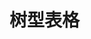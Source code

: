 # 树型表格

<div id="ex-table-05">
  <Grid :data="table" ref="grid"></Grid>
</div>

<script>
var ex_table_05 = new Vue({
  el: '#ex-table-05',
  data: function () {
    var self = this
    var order = 1
    var table = {
      nowrap: true,
      indexCol: true,
      checkCol: true,
      multiSelect: true,
      theme: 'default',
      editMode: 'row',
      actionColumn: 'name6',
      idField: 'id',
      orderField: 'order',
      clickSelect: true,
      // tree 参数
      tree: true,
      treeField: 'name4',
      columns: [
        {name:'id', title:'ID', width:40},
        {name:'name1', title:'Name1', width:100, fixed: ''},
        {name:'name2', title:'Name2', width: 100},
        {name:'name3', title:'Name3', width:100},
        {name:'name4', title:'Name4', align:'left', editor: {}},
        {name:'name5', title:'Name5', width:120, render: function(h, param) {
          var self = this
          return h('Checkbox', {
            props: {
              value: param.value
            },
            on: {
              input: function(value) {
                alert(self.value)
              }
            }
          })
        }},
        {name:'name6', title:'Name6', fixed: '', width: 120}
      ],
      data: [],
      buttons: [
        [
          {label: '切换样式', type: 'primary', onClick: function () {
            if (self.$refs.grid.theme === 'default')
              self.$refs.grid.theme = 'simple'
            else
              self.$refs.grid.theme = 'default'
          }},
          {label: '增加第一子结点', type: 'primary', onClick: function (target, store) {
            var rows = store.getSelectedRows()
            if (rows.length === 0) {
              self.$Message.info('请先选择')
            } else {
              store.addEditChildRow({id:8, check: 'A8', name1:'A8', name2:'B8', name3:'C8', name4:'D8', name5:'E8', name6:'F8'}, rows[0], 'before')
            }
          }},
          {label: '增加最后子结点', type: 'primary', onClick: function (target, store) {
            var rows = store.getSelectedRows()
            if (rows.length === 0) {
              self.$Message.info('请先选择')
            } else {
              store.addEditChildRow({id:8, check: 'A8', name1:'A8', name2:'B8', name3:'C8', name4:'D8', name5:'E8', name6:'F8'}, rows[0], 'after')
            }
          }},
          {label: '向后增加结点', type: 'primary', onClick: function (target, store) {
            var rows = store.getSelectedRows()
            if (rows.length === 0) {
              self.$Message.info('请先选择')
            } else {
              store.addEditRow({id:8, check: 'A8', name1:'A8', name2:'B8', name3:'C8', name4:'D8', name5:'E8', name6:'F8'}, rows[0], 'after')
            }
          }},
          {label: '向前增加结点', type: 'primary', onClick: function (target, store) {
            var rows = store.getSelectedRows()
            if (rows.length === 0) {
              self.$Message.info('请先选择')
            } else {
              store.addEditRow({id:9, check: 'A9', name1:'A9', name2:'B9', name3:'C9', name4:'D9', name5:'E9', name6:'F9'}, rows[0], 'before')
            }
          }}
        ],
        [
          {label: '设置选中', type: 'primary', onClick: function (target, store) {
            store.setSelection([1, 9])
            }
          },
          {label: '清除所有选中', type: 'primary', onClick: function (target, store){
            store.deselectAll()
          }}
        ],
        [
          {label: '置顶', type: 'primary', onClick: function (target, store) {
              var rows = store.getSelectedRows()
              if (rows.length === 0) {
                self.$Message.info('请先选择')
              } else {
                store.moveRow(rows[0], 'first') 
              }
            }
          },
          {label: '上移', type: 'primary', onClick: function (target, store) {
              var rows = store.getSelectedRows()
              if (rows.length === 0) {
                self.$Message.info('请先选择')
              } else {
                store.moveRow(rows[0], 'up')
              }
            }
          },
          {label: '下移', type: 'primary', onClick: function (target, store) {
              var rows = store.getSelectedRows()
              if (rows.length === 0) {
                self.$Message.info('请先选择')
              } else {
                store.moveRow(rows[0], 'down')
              }
            }
          },
          {label: '置底', type: 'primary', onClick: function (target, store) {
              var rows = store.getSelectedRows()
              if (rows.length === 0) {
                self.$Message.info('请先选择')
              } else {
                store.moveRow(rows[0], 'last')
              }
            }
          }
        ],
        [
          {label: '全部展开', name: 'expandAll', type: 'primary', onClick: function(grid, store) {
            grid.expand()
          }},
          {label: '全部收起', name: 'collapseAll', type: 'primary', onClick: function(grid, ststoreroe) {
            grid.collapse()
          }}
        ],
        [
          {label: '设置联动选择', name: 'select', type: 'primary', onClick: function (target, store) {
              store.states.checkStrictly = !store.states.checkStrictly
              // target.btns['select'].label = '取消联动选择'
            }
          }
        ]
      ],
      onLoadData: function(url, param, callback) {
        if (param.parent) {
          var d = []
          var id
          var isParent = false
          for (var i=1; i<5; i++) {
            id = param.parent+'-'+i
            d.push({id:id, check: 'A'+id, name1:'A'+id, name2:'B'+id, name3:'C'+id, name4:'D'+id, name5:'E'+id, order: order++}
            )
          }
          setTimeout(function () {
            callback(d)
          }, 0)
        } else {
          callback()
        }
      },
      onSaveRow: function (row, callback) {
        callback('ok', row)
      },
      onDeleteRow: function (row, callback) {
        callback('ok', row)
      },
      onMove: function(order, callback) {
        console.log('order', order)
        callback(true)
      }
    }
    table.data = [
      {id:1, check: 'A1', name1:'A1', name2:'B1', name3:'C1', name4:'D1', name5:'E1', order: order++, children: []},
      {id:6, check: 'A1', name1:'A1', name2:'B1', name3:'C1', name4:'D1', name5:'E3', order: order++,name6:'F1'}
    ]
    return {table:table}
  }
})
</script>

